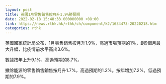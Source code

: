```yaml
---
layout: post
title: 英國1月零售銷售按月升1.9%勝預期
date: 2022-02-18 15:48:33.000000000 +08:00
link: https://news.rthk.hk/rthk/ch/component/k2/1634473-20220218.htm
categories: rthk
---
```


英國國家統計局公布，1月零售銷售按月升1.9%，高過市場預期的1%，創9個月最大升幅，比疫情前水平高出3.6%。

數據按年上升9.1%，高過預期的8.7%。

撇除能源的零售銷售銷售按月升1.7%，高過預期的1.2%。按年增加7.2%，低過預期的7.9%。
